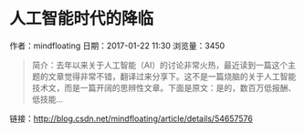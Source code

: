 # 人工智能时代的降临
作者：mindfloating
日期：2017-01-22 11:30
浏览量：3450
> 简介：去年以来关于人工智能（AI）的讨论非常火热，最近读到一篇这个主题的文章觉得非常不错，翻译过来分享下。这不是一篇烧脑的关于人工智能技术文，而是一篇开阔的思辨性文章。下面是原文：是的，数百万低报酬、低技能...

 链接：http://blog.csdn.net/mindfloating/article/details/54657576
